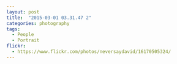 ```yaml
---
layout: post
title:  "2015-03-01 03.31.47 2"
categories: photography
tags:
  - People
  - Portrait
flickr: 
  - https://www.flickr.com/photos/neversaydavid/16170505324/
---
```

